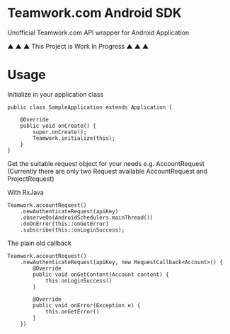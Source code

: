 # Teamwork.com Android SDK
Unofficial Teamwork.com API wrapper for Android Application

▲ ▲ ▲ This Project is Work In Progress ▲ ▲ ▲

# Usage

Initialize in your application class 

```
public class SampleApplication extends Application {

    @Override
    public void onCreate() {
        super.onCreate();
        Teamwork.initialize(this);
    }
}
```

Get the suitable request object for your needs e.g. AccountRequest (Currently there are only two Request available AccountRequest and ProjectRequest)

With RxJava
```
Teamwork.accountRequest()
    .newAuthenticateRequest(apiKey)
    .observeOn(AndroidSchedulers.mainThread())
    .doOnError(this::onGetError)
    .subscribe(this::onLoginSuccess);
```
The plain old callback

```
Teamwork.accountRequest()
    .newAuthenticateRequest(apiKey, new RequestCallback<Account>() {
        @Override
        public void onGetContent(Account content) {
            this.onLoginSuccess()
        }

        @Override
        public void onError(Exception e) {
            this.onGetError()
        }
    })
```
